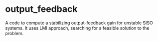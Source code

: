 # output_feedback

A code to compute a stabilizing output-feedback gain for unstable SISO systems. It uses LMI approach, searching for a feasible solution to the problem.